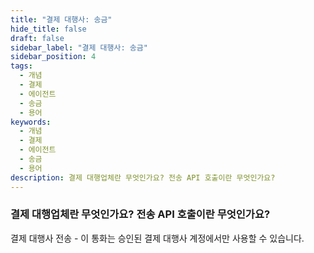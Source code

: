 ```yaml
---
title: "결제 대행사: 송금"
hide_title: false
draft: false
sidebar_label: "결제 대행사: 송금"
sidebar_position: 4
tags:
  - 개념
  - 결제
  - 에이전트
  - 송금
  - 용어
keywords:
  - 개념
  - 결제
  - 에이전트
  - 송금
  - 용어
description: 결제 대행업체란 무엇인가요? 전송 API 호출이란 무엇인가요?
---
```


### 결제 대행업체란 무엇인가요? 전송 API 호출이란 무엇인가요?

결제 대행사 전송 - 이 통화는 승인된 결제 대행사 계정에서만 사용할 수 있습니다.
